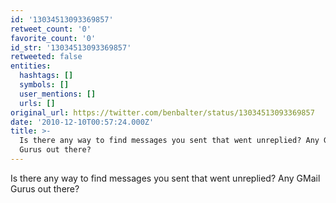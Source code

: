 ```yaml
---
id: '13034513093369857'
retweet_count: '0'
favorite_count: '0'
id_str: '13034513093369857'
retweeted: false
entities:
  hashtags: []
  symbols: []
  user_mentions: []
  urls: []
original_url: https://twitter.com/benbalter/status/13034513093369857
date: '2010-12-10T00:57:24.000Z'
title: >-
  Is there any way to find messages you sent that went unreplied? Any GMail
  Gurus out there?
---
```


Is there any way to find messages you sent that went unreplied? Any GMail Gurus out there?